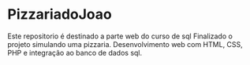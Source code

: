 # PizzariadoJoao
Este repositorio é destinado a parte web do curso de sql 
Finalizado o projeto simulando uma pizzaria. Desenvolvimento web com HTML, CSS, PHP e integração ao banco de dados sql.
